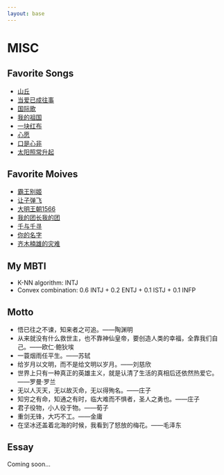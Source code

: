 ```yaml
---
layout: base 
---
```

# MISC
## Favorite Songs
+ [山丘](https://www.bilibili.com/video/BV1ur421M7RU/?share_source=copy_web&vd_source=cb3d26d7b5b480cac660566707c9be8b)
+ [当爱已成往事](https://www.bilibili.com/video/BV13N4y1L7HC/?share_source=copy_web&vd_source=cb3d26d7b5b480cac660566707c9be8b)
+ [国际歌](https://www.bilibili.com/video/BV1ZM4y1n7Ms/?share_source=copy_web&vd_source=cb3d26d7b5b480cac660566707c9be8b)
+ [我的祖国](https://www.bilibili.com/video/BV1UK4y1E7Ds/?share_source=copy_web&vd_source=cb3d26d7b5b480cac660566707c9be8b)
+ [一块红布](https://www.bilibili.com/video/BV1TT4y1s7oH/?share_source=copy_web&vd_source=cb3d26d7b5b480cac660566707c9be8b)
+ [心愿](https://www.bilibili.com/video/BV12y4y127AJ/?share_source=copy_web&vd_source=cb3d26d7b5b480cac660566707c9be8b)
+ [口是心非](https://www.bilibili.com/video/BV1ND4y1X74e/?share_source=copy_web&vd_source=cb3d26d7b5b480cac660566707c9be8b)
+ [太阳照常升起](https://www.bilibili.com/video/BV1Qc411W7gA/?share_source=copy_web&vd_source=cb3d26d7b5b480cac660566707c9be8b)

## Favorite Moives
+ [霸王别姬](https://movie.douban.com/subject/1291546/)
+ [让子弹飞](https://movie.douban.com/subject/3742360/)
+ [大明王朝1566](https://movie.douban.com/subject/2210001/)
+ [我的团长我的团](https://movie.douban.com/subject/2997325/)
+ [千与千寻](https://movie.douban.com/subject/1291561/)
+ [你的名字](https://movie.douban.com/subject/26683290/)
+ [齐木楠雄的灾难](https://movie.douban.com/subject/26801048/)

## My MBTI
+ K-NN algorithm: INTJ 
+ Convex combination: 0.6 INTJ + 0.2 ENTJ + 0.1 ISTJ + 0.1 INFP

## Motto
+ 悟已往之不谏，知来者之可追。——陶渊明
+ 从来就没有什么救世主，也不靠神仙皇帝，要创造人类的幸福，全靠我们自己。——欧仁·鲍狄埃
+ 一蓑烟雨任平生。——苏轼
+ 给岁月以文明，而不是给文明以岁月。——刘慈欣
+ 世界上只有一种真正的英雄主义，就是认清了生活的真相后还依然热爱它。——罗曼·罗兰
+ 无以人灭天，无以故灭命，无以得殉名。——庄子
+ 知穷之有命，知通之有时，临大难而不惧者，圣人之勇也。——庄子
+ 君子役物，小人役于物。——荀子
+ 重剑无锋，大巧不工。——金庸
+ 在坚冰还盖着北海的时候，我看到了怒放的梅花。——毛泽东

## Essay
Coming soon...


